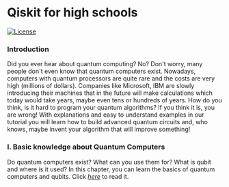 # Qiskit for high schools
[![License](https://img.shields.io/github/license/Qiskit/qiskit-tutorials.svg?style=popout-square)](https://opensource.org/licenses/Apache-2.0)

### Introduction
Did you ever hear about quantum computing? No? Don't worry, many people don't even know that quantum computers exist. Nowadays, computers with quantum processors are quite rare and the costs are very high (millions of dollars). Companies like Microsoft, IBM are slowly introducing their machines that in the future will make calculations which today would take years, maybe even tens or hundreds of years. How do you think, is it hard to program your quantum algorithms? If you think it is, you are wrong! With explanations and easy to understand examples in our tutorial you will learn how to build advanced quantum circuits and, who knows, maybe invent your algorithm that will improve something!

### I. Basic knowledge about Quantum Computers
Do quantum computers exist? What can you use them for? What is qubit and where is it used? In this chapter, you can learn the basics of quantum computers and qubits. Click [*here*](https://github.com/tstopa/Qiskit_for_high_schools/blob/main/tutorial/Qiskit%20tutorial%20for%20students.ipynb) to read it.
